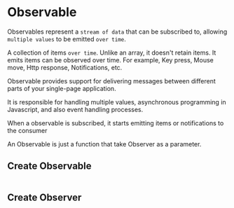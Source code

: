 # Observable
Observables represent a `stream of data` that can be subscribed to, allowing `multiple values` to be emitted `over time`.

A collection of items `over time`. Unlike an array, it doesn't retain items. It emits items can be observed over time. 
For example, Key press, Mouse move, Http response, Notifications, etc.

Observable provides support for delivering messages between different parts of your single-page application. 

It is responsible for handling multiple values, asynchronous programming in Javascript, and also event handling processes.

When a observable is subscribed, it starts emitting items or notifications to the consumer

An Observable is just a function that take Observer as a parameter.


## Create Observable
```ts
```


## Create Observer
```ts

```
